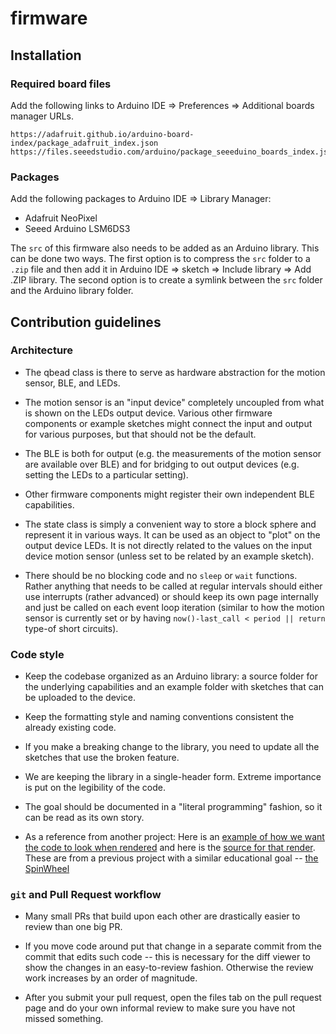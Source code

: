 # firmware

## Installation

### Required board files
Add the following links to Arduino IDE => Preferences => Additional boards manager URLs.

```
https://adafruit.github.io/arduino-board-index/package_adafruit_index.json
https://files.seeedstudio.com/arduino/package_seeeduino_boards_index.json
```

### Packages
Add the following packages to Arduino IDE => Library Manager:
- Adafruit NeoPixel
- Seeed Arduino LSM6DS3

The `src` of this firmware also needs to be added as an Arduino library. This can be done two ways. The first option is to compress the `src` folder to a `.zip` file and then add it in Arduino IDE => sketch => Include library => Add .ZIP library. The second option is to create a symlink between the `src` folder and the Arduino library folder.


## Contribution guidelines

### Architecture

- The qbead class is there to serve as hardware abstraction for the motion sensor, BLE, and LEDs.

- The motion sensor is an "input device" completely uncoupled from what is shown on the LEDs output device. Various other firmware components or example sketches might connect the input and output for various purposes, but that should not be the default.

- The BLE is both for output (e.g. the measurements of the motion sensor are available over BLE) and for bridging to out output devices (e.g. setting the LEDs to a particular setting).

- Other firmware components might register their own independent BLE capabilities.

- The state class is simply a convenient way to store a block sphere and represent it in various ways. It can be used as an object to "plot" on the output device LEDs. It is not directly related to the values on the input device motion sensor (unless set to be related by an example sketch).

- There should be no blocking code and no `sleep` or `wait` functions. Rather anything that needs to be called at regular intervals should either use interrupts (rather advanced) or should keep its own page internally and just be called on each event loop iteration (similar to how the motion sensor is currently set or by having `now()-last_call < period || return` type-of short circuits).

### Code style

- Keep the codebase organized as an Arduino library: a source folder for the underlying capabilities and an example folder with sketches that can be uploaded to the device.

- Keep the formatting style and naming conventions consistent the already existing code.

- If you make a breaking change to the library, you need to update all the sketches that use the broken feature.

- We are keeping the library in a single-header form. Extreme importance is put on the legibility of the code.

- The goal should be documented in a "literal programming" fashion, so it can be read as its own story.

- As a reference from another project: Here is an [example of how we want the code to look when rendered](legibility) and here is the [source for that render](https://github.com/SpinWearables/SpinWearablesFirmware/blob/master/src/SpinWearables.h). These are from a previous project with a similar educational goal -- [the SpinWheel](https://github.com/SpinWearables/SpinWearablesFirmware)

### `git` and Pull Request workflow

- Many small PRs that build upon each other are drastically easier to review than one big PR.

- If you move code around put that change in a separate commit from the commit that edits such code -- this is necessary for the diff viewer to show the changes in an easy-to-review fashion. Otherwise the review work increases by an order of magnitude.

- After you submit your pull request, open the files tab on the pull request page and do your own informal review to make sure you have not missed something.
  
